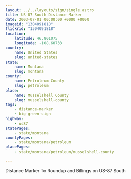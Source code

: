 ```yaml
---
layout: ../../layouts/sign/single.astro
title: US-87 South Distance Marker
date: 2003-07-01 00:00:00 +0000 +0000
imageid: "1304091818"
flickrid: "1304091818"
location:
    latitude: 46.801075
    longitude: -108.60733
country:
    name: United States
    slug: united-states
state:
    name: Montana
    slug: montana
county:
    name: Petroleum County
    slug: petroleum
place:
    name: Musselshell County
    slug: musselshell-county
tags:
    - distance-marker
    - big-green-sign
highway:
    - us87
statePages:
    - state/montana
countyPages:
    - state/montana/petroleum
placePages:
    - state/montana/petroleum/musselshell-county

---
```

Distance Marker To Roundup and Billings on US-87 South